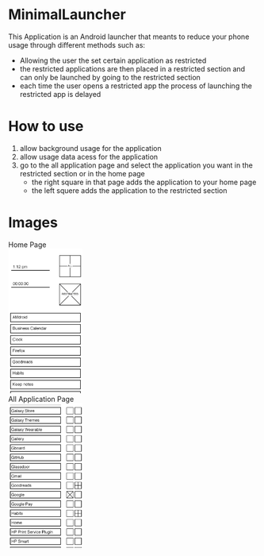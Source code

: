 # MinimalLauncher

This Application is an Android launcher that meants to reduce your phone usage through different methods such as: 
- Allowing the user the set certain application as restricted 
- the restricted applications are then placed in a restricted section and can only be launched by going to the restricted section 
- each time the user opens a restricted app the process of launching the restricted app is delayed 

# How to use 

1. allow background usage for the application 
2. allow usage data acess for the application 
3. go to the all application page and select the application you want in the restricted section or in the home page 
    - the right square in that page adds the application to your home page
    - the left squere adds the application to the restricted section 

# Images
Home Page
</br>
<img src="Images/minimalHome.jpg" width = 150>
</br>
All Application Page
</br>
<img src="Images/minimalAll.jpg" width = 150>
</br>
